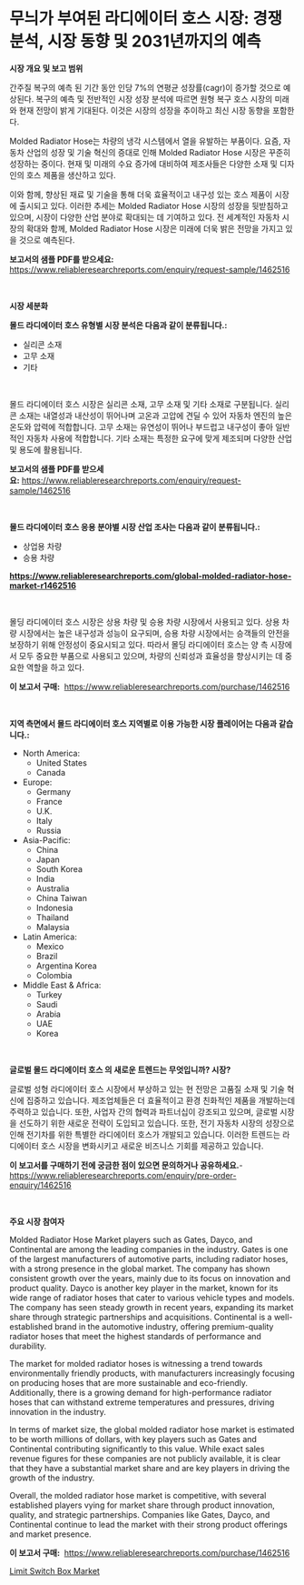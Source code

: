 <p><h1>무늬가 부여된 라디에이터 호스 시장: 경쟁 분석, 시장 동향 및 2031년까지의 예측</h1></p><p><strong>시장 개요 및 보고 범위</strong></p>
<p><p>간주질 복구의 예측 된 기간 동안 인당 7%의 연평균 성장률(cagr)이 증가할 것으로 예상된다. 복구의 예측 및 전반적인 시장 성장 분석에 따르면 원형 복구 호스 시장의 미래와 현재 전망이 밝게 기대된다. 이것은 시장의 성장을 추이하고 최신 시장 동향을 포함한다.</p><p>Molded Radiator Hose는 차량의 냉각 시스템에서 열을 유발하는 부품이다. 요즘, 자동차 산업의 성장 및 기술 혁신의 증대로 인해 Molded Radiator Hose 시장은 꾸준히 성장하는 중이다. 현재 및 미래의 수요 증가에 대비하여 제조사들은 다양한 소재 및 디자인의 호스 제품을 생산하고 있다. </p><p>이와 함께, 향상된 재료 및 기술을 통해 더욱 효율적이고 내구성 있는 호스 제품이 시장에 출시되고 있다. 이러한 추세는 Molded Radiator Hose 시장의 성장을 뒷받침하고 있으며, 시장이 다양한 산업 분야로 확대되는 데 기여하고 있다. 전 세계적인 자동차 시장의 확대와 함께, Molded Radiator Hose 시장은 미래에 더욱 밝은 전망을 가지고 있을 것으로 예측된다.</p></p>
<p><strong>보고서의 샘플 PDF를 받으세요:</strong> <a href="https://www.reliableresearchreports.com/enquiry/request-sample/1462516">https://www.reliableresearchreports.com/enquiry/request-sample/1462516</a></p>
<p>&nbsp;</p>
<p><strong>시장 세분화</strong></p>
<p><strong>몰드 라디에이터 호스 유형별 시장 분석은 다음과 같이 분류됩니다.:</strong></p>
<p><ul><li>실리콘 소재</li><li>고무 소재</li><li>기타</li></ul></p>
<p>&nbsp;</p>
<p><p>몰드 라디에이터 호스 시장은 실리콘 소재, 고무 소재 및 기타 소재로 구분됩니다. 실리콘 소재는 내열성과 내산성이 뛰어나며 고온과 고압에 견딜 수 있어 자동차 엔진의 높은 온도와 압력에 적합합니다. 고무 소재는 유연성이 뛰어나 부드럽고 내구성이 좋아 일반적인 자동차 사용에 적합합니다. 기타 소재는 특정한 요구에 맞게 제조되며 다양한 산업 및 용도에 활용됩니다.</p></p>
<p><strong>보고서의 샘플 PDF를 받으세요:</strong>&nbsp;<a href="https://www.reliableresearchreports.com/enquiry/request-sample/1462516">https://www.reliableresearchreports.com/enquiry/request-sample/1462516</a></p>
<p>&nbsp;</p>
<p><strong> 몰드 라디에이터 호스 응용 분야별 시장 산업 조사는 다음과 같이 분류됩니다.:</strong></p>
<p><ul><li>상업용 차량</li><li>승용 차량</li></ul></p>
<p><strong><a href="https://www.reliableresearchreports.com/global-molded-radiator-hose-market-r1462516">https://www.reliableresearchreports.com/global-molded-radiator-hose-market-r1462516</a></strong></p>
<p>&nbsp;</p>
<p><p>몰딩 라디에이터 호스 시장은 상용 차량 및 승용 차량 시장에서 사용되고 있다. 상용 차량 시장에서는 높은 내구성과 성능이 요구되며, 승용 차량 시장에서는 승객들의 안전을 보장하기 위해 안정성이 중요시되고 있다. 따라서 몰딩 라디에이터 호스는 양 측 시장에서 모두 중요한 부품으로 사용되고 있으며, 차량의 신뢰성과 효율성을 향상시키는 데 중요한 역할을 하고 있다.</p></p>
<p><strong>이 보고서 구매:</strong>&nbsp; <a href="https://www.reliableresearchreports.com/purchase/1462516">https://www.reliableresearchreports.com/purchase/1462516</a></p>
<p>&nbsp;</p>
<p><strong>지역 측면에서 몰드 라디에이터 호스 지역별로 이용 가능한 시장 플레이어는 다음과 같습니다.:</strong></p>
<p><ul>
    <li>
        North America:
        <ul>
            <li>United States</li>
            <li>Canada</li>
        </ul>
    </li>
    <li>
        Europe:
        <ul>
            <li>Germany</li>
            <li>France</li>
            <li>U.K.</li>
            <li>Italy</li>
            <li>Russia</li>
        </ul>
    </li>
    <li>
        Asia-Pacific:
        <ul>
            <li>China</li>
            <li>Japan</li>
            <li>South Korea</li>
            <li>India</li>
            <li>Australia</li>
            <li>China Taiwan</li>
            <li>Indonesia</li>
            <li>Thailand</li>
            <li>Malaysia</li>
        </ul>
    </li>
    <li>
        Latin America:
        <ul>
            <li>Mexico</li>
            <li>Brazil</li>
            <li>Argentina Korea</li>
            <li>Colombia</li>
        </ul>
    </li>
    <li>
        Middle East & Africa:
        <ul>
            <li>Turkey</li>
            <li>Saudi</li>
            <li>Arabia</li>
            <li>UAE</li>
            <li>Korea</li>
        </ul>
    </li>
    </ul></p>
<p>&nbsp;</p>
<p><strong>글로벌 몰드 라디에이터 호스 의 새로운 트렌드는 무엇입니까? 시장?</strong></p>
<p><p>글로벌 성형 라디에이터 호스 시장에서 부상하고 있는 현 전망은 고품질 소재 및 기술 혁신에 집중하고 있습니다. 제조업체들은 더 효율적이고 환경 친화적인 제품을 개발하는데 주력하고 있습니다. 또한, 사업자 간의 협력과 파트너십이 강조되고 있으며, 글로벌 시장을 선도하기 위한 새로운 전략이 도입되고 있습니다. 또한, 전기 자동차 시장의 성장으로 인해 전기차를 위한 특별한 라디에이터 호스가 개발되고 있습니다. 이러한 트렌드는 라디에이터 호스 시장을 변화시키고 새로운 비즈니스 기회를 제공하고 있습니다.</p></p>
<p><strong>이 보고서를 구매하기 전에 궁금한 점이 있으면 문의하거나 공유하세요.</strong>- <a href="https://www.reliableresearchreports.com/enquiry/pre-order-enquiry/1462516">https://www.reliableresearchreports.com/enquiry/pre-order-enquiry/1462516</a></p>
<p>&nbsp;</p>
<p><strong>주요 시장 참여자</strong></p>
<p><p>Molded Radiator Hose Market players such as Gates, Dayco, and Continental are among the leading companies in the industry. Gates is one of the largest manufacturers of automotive parts, including radiator hoses, with a strong presence in the global market. The company has shown consistent growth over the years, mainly due to its focus on innovation and product quality. Dayco is another key player in the market, known for its wide range of radiator hoses that cater to various vehicle types and models. The company has seen steady growth in recent years, expanding its market share through strategic partnerships and acquisitions. Continental is a well-established brand in the automotive industry, offering premium-quality radiator hoses that meet the highest standards of performance and durability.</p><p>The market for molded radiator hoses is witnessing a trend towards environmentally friendly products, with manufacturers increasingly focusing on producing hoses that are more sustainable and eco-friendly. Additionally, there is a growing demand for high-performance radiator hoses that can withstand extreme temperatures and pressures, driving innovation in the industry.</p><p>In terms of market size, the global molded radiator hose market is estimated to be worth millions of dollars, with key players such as Gates and Continental contributing significantly to this value. While exact sales revenue figures for these companies are not publicly available, it is clear that they have a substantial market share and are key players in driving the growth of the industry.</p><p>Overall, the molded radiator hose market is competitive, with several established players vying for market share through product innovation, quality, and strategic partnerships. Companies like Gates, Dayco, and Continental continue to lead the market with their strong product offerings and market presence.</p></p>
<p><strong>이 보고서 구매:</strong>&nbsp;&nbsp;<a href="https://www.reliableresearchreports.com/purchase/1462516">https://www.reliableresearchreports.com/purchase/1462516</a></p>
<p><p><a href="https://github.com/peachesmcdowel1/Market-Research-Report-List-2/blob/main/limit-switch-box-market.md">Limit Switch Box Market</a></p></p>